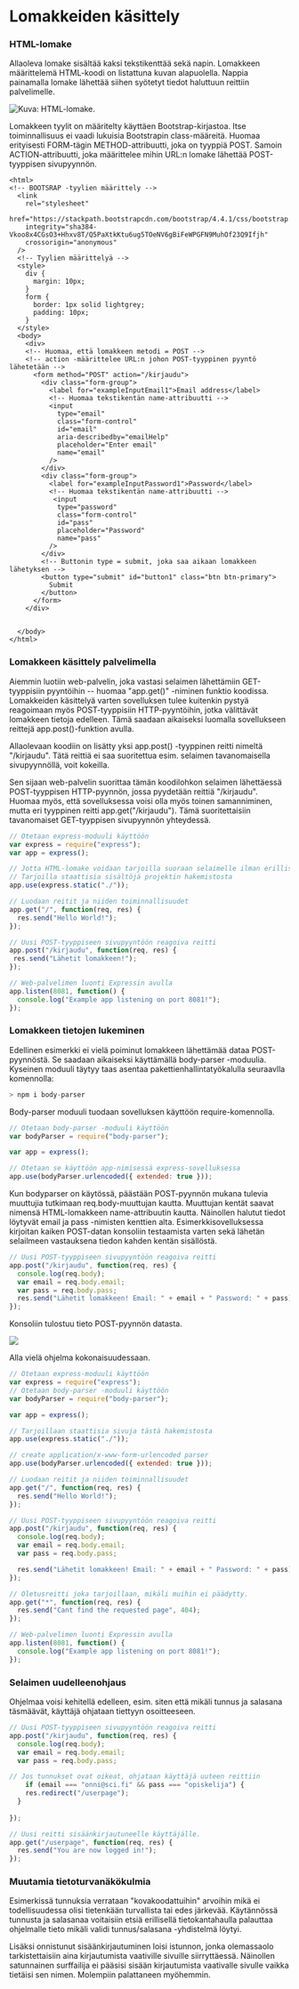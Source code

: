# Lomakkeiden käsittely

### HTML-lomake

Allaoleva lomake sisältää kaksi tekstikenttää sekä napin. Lomakkeen määrittelemä HTML-koodi on listattuna kuvan alapuolella. Nappia painamalla lomake lähettää siihen syötetyt tiedot haluttuun reittiin palvelimelle.

![Kuva: HTML-lomake.](../.gitbook/assets/image%20%2816%29.png)

Lomakkeen tyylit on määritelty käyttäen Bootstrap-kirjastoa. Itse toiminnallisuus ei vaadi lukuisia Bootstrapin class-määreitä. Huomaa erityisesti FORM-tägin METHOD-attribuutti, joka on tyyppiä POST. Samoin ACTION-attribuutti, joka määrittelee mihin URL:n lomake lähettää POST-tyyppisen sivupyynnön.

```markup
<html>
<!-- BOOTSRAP -tyylien määrittely -->
  <link
    rel="stylesheet"
    href="https://stackpath.bootstrapcdn.com/bootstrap/4.4.1/css/bootstrap.min.css"
    integrity="sha384-Vkoo8x4CGsO3+Hhxv8T/Q5PaXtkKtu6ug5TOeNV6gBiFeWPGFN9MuhOf23Q9Ifjh"
    crossorigin="anonymous"
  />
  <!-- Tyylien määrittelyä -->
  <style>
    div {
      margin: 10px;
    }
    form {
      border: 1px solid lightgrey;
      padding: 10px;
    }
  </style>
  <body>
    <div>
    <!-- Huomaa, että lomakkeen metodi = POST -->
    <!-- action -määrittelee URL:n johon POST-tyyppinen pyyntö lähetetään -->
      <form method="POST" action="/kirjaudu">
        <div class="form-group">
          <label for="exampleInputEmail1">Email address</label>
          <!-- Huomaa tekstikentän name-attribuutti -->
          <input
            type="email"
            class="form-control"
            id="email"
            aria-describedby="emailHelp"
            placeholder="Enter email"
            name="email" 
          />
        </div>
        <div class="form-group">
          <label for="exampleInputPassword1">Password</label>
          <!-- Huomaa tekstikentän name-attribuutti -->
           <input
            type="password"
            class="form-control"
            id="pass"
            placeholder="Password"
            name="pass"
          />
        </div>
        <!-- Buttonin type = submit, joka saa aikaan lomakkeen lähetyksen -->
        <button type="submit" id="button1" class="btn btn-primary">
          Submit
        </button>
      </form>
    </div>
    
  
  </body>
</html>

```

### Lomakkeen käsittely palvelimella

Aiemmin luotiin web-palvelin, joka vastasi selaimen lähettämiin GET-tyyppisiin pyyntöihin -- huomaa "app.get\(\)" -niminen funktio koodissa. Lomakkeiden käsittelyä varten sovelluksen tulee kuitenkin pystyä reagoimaan myös POST-tyyppisiin HTTP-pyyntöihin, jotka välittävät lomakkeen tietoja edelleen. Tämä saadaan aikaiseksi luomalla sovellukseen reittejä app.post\(\)-funktion avulla.

Allaolevaan koodiin on lisätty yksi app.post\(\) -tyyppinen reitti nimeltä "/kirjaudu". Tätä reittiä ei saa suoritettua esim. selaimen tavanomaisella sivupyynnöllä, voit kokeilla.

Sen sijaan  web-palvelin suorittaa tämän koodilohkon selaimen lähettäessä POST-tyyppisen HTTP-pyynnön, jossa pyydetään reittiä "/kirjaudu". Huomaa myös, että sovelluksessa voisi olla myös toinen samanniminen, mutta eri tyyppinen reitti app.get\("/kirjaudu"\). Tämä suoritettaisiin tavanomaiset GET-tyyppisen sivupyynnön yhteydessä.

```javascript
// Otetaan express-moduuli käyttöön
var express = require("express");
var app = express();

// Jotta HTML-lomake voidaan tarjoilla suoraan selaimelle ilman erillistä reittiä, sallitaan expressin 
// Tarjoilla staattisia sisältöjä projektin hakemistosta
app.use(express.static("./"));

// Luodaan reitit ja niiden toiminnallisuudet
app.get("/", function(req, res) {
  res.send("Hello World!");
});

// Uusi POST-tyyppiseen sivupyyntöön reagoiva reitti
app.post("/kirjaudu", function(req, res) {
 res.send("Lähetit lomakkeen!");
});

// Web-palvelimen luonti Expressin avulla
app.listen(8081, function() {
  console.log("Example app listening on port 8081!");
});
```

### Lomakkeen tietojen lukeminen

Edellinen esimerkki ei vielä poiminut lomakkeen lähettämää dataa POST-pyynnöstä. Se saadaan aikaiseksi käyttämällä body-parser -moduulia. Kyseinen moduuli  täytyy taas asentaa pakettienhallintatyökalulla seuraavlla komennolla:

```javascript
> npm i body-parser
```

Body-parser moduuli tuodaan sovelluksen käyttöön require-komennolla. 

```javascript
// Otetaan body-parser -moduuli käyttöön
var bodyParser = require("body-parser");

var app = express();

// Otetaan se käyttöön app-nimisessä express-sovelluksessa
app.use(bodyParser.urlencoded({ extended: true }));

```

Kun bodyparser on käytössä, päästään POST-pyynnön mukana tulevia muuttujia tutkimaan req.body-muuttujan kautta. Muuttujan kentät saavat nimensä HTML-lomakkeen name-attribuutin kautta. Näinollen halutut tiedot löytyvät email ja pass -nimisten kenttien alta. Esimerkkisovelluksessa kirjoitan kaiken POST-datan konsoliin testaamista varten sekä lähetän selailmeen vastauksena tiedon kahden kentän sisällöstä.

```javascript
// Uusi POST-tyyppiseen sivupyyntöön reagoiva reitti
app.post("/kirjaudu", function(req, res) {
  console.log(req.body);
  var email = req.body.email;
  var pass = req.body.pass;
  res.send("Lähetit lomakkeen! Email: " + email + " Password: " + pass);
});
```

Konsoliin tulostuu tieto POST-pyynnön datasta.

![](../.gitbook/assets/image%20%2835%29.png)

Alla vielä ohjelma kokonaisuudessaan.

```javascript
// Otetaan express-moduuli käyttöön
var express = require("express");
// Otetaan body-parser -moduuli käyttöön
var bodyParser = require("body-parser");

var app = express();

// Tarjoillaan staattisia sivuja tästä hakemistosta
app.use(express.static("./"));

// create application/x-www-form-urlencoded parser
app.use(bodyParser.urlencoded({ extended: true }));

// Luodaan reitit ja niiden toiminnallisuudet
app.get("/", function(req, res) {
  res.send("Hello World!");
});

// Uusi POST-tyyppiseen sivupyyntöön reagoiva reitti
app.post("/kirjaudu", function(req, res) {
  console.log(req.body);
  var email = req.body.email;
  var pass = req.body.pass;

  res.send("Lähetit lomakkeen! Email: " + email + " Password: " + pass);
});

// Oletusreitti joka tarjoillaan, mikäli muihin ei päädytty.
app.get("*", function(req, res) {
  res.send("Cant find the requested page", 404);
});

// Web-palvelimen luonti Expressin avulla
app.listen(8081, function() {
  console.log("Example app listening on port 8081!");
});

```

### Selaimen uudelleenohjaus 

Ohjelmaa voisi kehitellä edelleen, esim. siten että mikäli tunnus ja salasana täsmäävät, käyttäjä ohjataan tiettyyn osoitteeseen. 

```javascript
// Uusi POST-tyyppiseen sivupyyntöön reagoiva reitti
app.post("/kirjaudu", function(req, res) {
  console.log(req.body);
  var email = req.body.email;
  var pass = req.body.pass;

// Jos tunnukset ovat oikeat, ohjataan käyttäjä uuteen reittiin
    if (email === "onni@sci.fi" && pass === "opiskelija") {
    res.redirect("/userpage");
  }
  
});

// Uusi reitti sisäänkirjautuneelle käyttäjälle.
app.get("/userpage", function(req, res) {
  res.send("You are now logged in!");
});
```

### Muutamia tietoturvanäkökulmia 

Esimerkissä tunnuksia verrataan "kovakoodattuihin" arvoihin mikä ei todellisuudessa olisi tietenkään turvallista tai edes järkevää. Käytännössä tunnusta ja salasanaa voitaisiin etsiä erillisellä tietokantahaulla palauttaa ohjelmalle tieto mikäli validi tunnus/salasana -yhdistelmä löytyi. 

Lisäksi onnistunut sisäänkirjautuminen loisi istunnon, jonka olemassaolo tarkistettaisiin aina kirjautumista vaativille sivuille siirryttäessä. Näinollen satunnainen surffailija ei pääsisi sisään kirjautumista vaativalle sivulle vaikka tietäisi sen nimen. Molempiin palattaneen myöhemmin.



